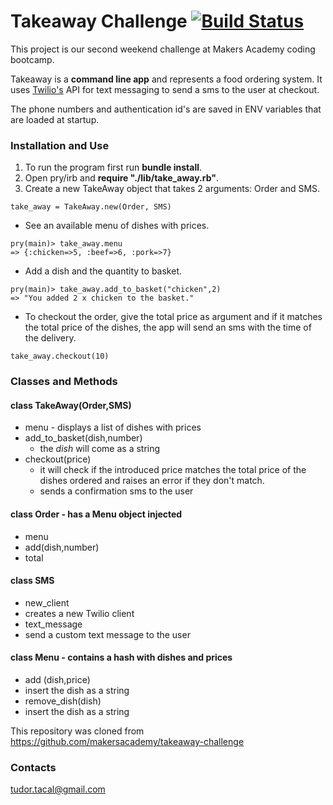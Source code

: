 Takeaway Challenge [![Build Status](https://travis-ci.org/TudorTacal/takeaway-challenge.svg?branch=master)](https://travis-ci.org/TudorTacal/takeaway-challenge)
==================
This project is our second weekend challenge at Makers Academy coding bootcamp.

Takeaway is a **command line app** and represents a food ordering system. It uses [Twilio's](https://www.twilio.com) API for text messaging to send a sms to the user at checkout.

The phone numbers and authentication id's are saved in ENV variables that are loaded at startup.

### Installation and Use

1. To run the program first run **bundle install**.
2. Open pry/irb and **require "./lib/take_away.rb"**.
3. Create a new TakeAway object that takes 2 arguments: Order and SMS.
```
take_away = TakeAway.new(Order, SMS)
```

* See an available menu of dishes with prices.

```
pry(main)> take_away.menu
=> {:chicken=>5, :beef=>6, :pork=>7}
```
* Add a dish and the quantity to basket.
```
pry(main)> take_away.add_to_basket("chicken",2)
=> "You added 2 x chicken to the basket."
```

* To checkout the order, give the total price as argument and if it matches the total price of the dishes, the app will send an sms with the time of the delivery.

```
take_away.checkout(10)
```

### Classes and Methods
#### class **TakeAway(Order,SMS)**
 * menu - displays a list of dishes with prices
 * add_to_basket(dish,number)
   + the *dish* will come as a string
 * checkout(price)
   + it will check if the introduced price matches the total price of the dishes ordered and raises an error if they don't match.
   + sends a confirmation sms to the user

#### class **Order** - has a Menu object injected
 * menu
 * add(dish,number)
 * total

#### class **SMS**
 * new_client
  * creates a new Twilio client
 * text_message
  * send a custom text message to the user

#### class **Menu** - contains a hash with dishes and prices
 * add (dish,price)
  * insert the dish as a string
 * remove_dish(dish)
  * insert the dish as a string

This repository was cloned from https://github.com/makersacademy/takeaway-challenge

### Contacts
tudor.tacal@gmail.com
